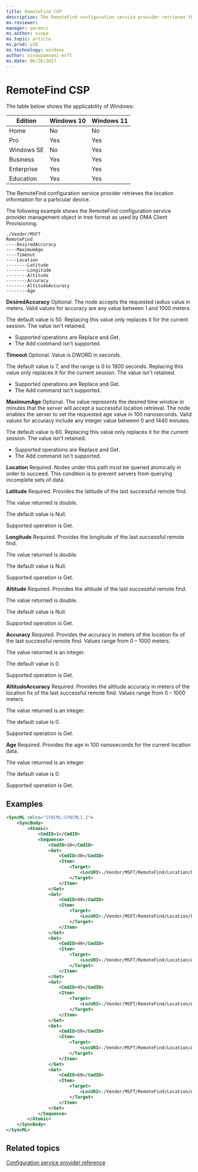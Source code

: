 ```yaml
---
title: RemoteFind CSP
description: The RemoteFind configuration service provider retrieves the location information for a particular device.
ms.reviewer:
manager: aaroncz
ms.author: vinpa
ms.topic: article
ms.prod: w10
ms.technology: windows
author: vinaypamnani-msft
ms.date: 06/26/2017
---
```


# RemoteFind CSP

The table below shows the applicability of Windows:

|Edition|Windows 10|Windows 11|
|--- |--- |--- |
|Home|No|No|
|Pro|Yes|Yes|
|Windows SE|No|Yes|
|Business|Yes|Yes|
|Enterprise|Yes|Yes|
|Education|Yes|Yes|

The RemoteFind configuration service provider retrieves the location information for a particular device.

The following example shows the RemoteFind configuration service provider management object in tree format as used by OMA Client Provisioning.
```
./Vendor/MSFT
RemoteFind
----DesiredAccuracy
----MaximumAge
----Timeout
----Location
--------Latitude
--------Longitude
--------Altitude
--------Accuracy
--------AltitudeAccuracy
--------Age
```
<a href="" id="desiredaccuracy"></a>**DesiredAccuracy**
Optional. The node accepts the requested radius value in meters. Valid values for accuracy are any value between 1 and 1000 meters.

The default value is 50. Replacing this value only replaces it for the current session. The value isn't retained.

- Supported operations are Replace and Get.
- The Add command isn't supported.

<a href="" id="timeout"></a>**Timeout**
Optional. Value is DWORD in seconds.

The default value is 7, and the range is 0 to 1800 seconds. Replacing this value only replaces it for the current session. The value isn't retained.

- Supported operations are Replace and Get.
- The Add command isn't supported.

<a href="" id="maximumage"></a>**MaximumAge**
Optional. The value represents the desired time window in minutes that the server will accept a successful location retrieval. The node enables the server to set the requested age value in 100 nanoseconds. Valid values for accuracy include any integer value between 0 and 1440 minutes.

The default value is 60. Replacing this value only replaces it for the current session. The value isn't retained.

- Supported operations are Replace and Get.
- The Add command isn't supported.

<a href="" id="location"></a>**Location**
Required. Nodes under this path must be queried atomically in order to succeed. This condition is to prevent servers from querying incomplete sets of data.

<a href="" id="latitude"></a>**Latitude**
Required. Provides the latitude of the last successful remote find.

The value returned is double.

The default value is Null.

Supported operation is Get.

<a href="" id="longitude"></a>**Longitude**
Required. Provides the longitude of the last successful remote find.

The value returned is double.

The default value is Null.

Supported operation is Get.

<a href="" id="altitude"></a>**Altitude**
Required. Provides the altitude of the last successful remote find.

The value returned is double.

The default value is Null.

Supported operation is Get.

<a href="" id="accuracy"></a>**Accuracy**
Required. Provides the accuracy in meters of the location fix of the last successful remote find. Values range from 0 – 1000 meters.

The value returned is an integer.

The default value is 0.

Supported operation is Get.

<a href="" id="altitudeaccuracy"></a>**AltitudeAccuracy**
Required. Provides the altitude accuracy in meters of the location fix of the last successful remote find. Values range from 0 – 1000 meters.

The value returned is an integer.

The default value is 0.

Supported operation is Get.

<a href="" id="age"></a>**Age**
Required. Provides the age in 100 nanoseconds for the current location data.

The value returned is an integer.

The default value is 0.

Supported operation is Get.

## Examples


```xml
<SyncML xmlns="SYNCML:SYNCML1.2">
    <SyncBody>
        <Atomic>
            <CmdID>1</CmdID>
            <Sequence>
                <CmdID>10</CmdID>
                <Get>
                    <CmdID>30</CmdID>
                    <Item>
                        <Target>
                            <LocURI>./Vendor/MSFT/RemoteFind/Location/Latitude</LocURI>
                        </Target>
                    </Item>
                </Get>
                <Get>
                    <CmdID>40</CmdID>
                    <Item>
                        <Target>
                            <LocURI>./Vendor/MSFT/RemoteFind/Location/Longitude</LocURI>
                        </Target>
                    </Item>
                </Get>
                <Get>
                    <CmdID>40</CmdID>
                    <Item>
                        <Target>
                            <LocURI>./Vendor/MSFT/RemoteFind/Location/Altitude</LocURI>
                        </Target>
                    </Item>
                </Get>
                <Get>
                    <CmdID>45</CmdID>
                    <Item>
                        <Target>
                            <LocURI>./Vendor/MSFT/RemoteFind/Location/Accuracy</LocURI>
                        </Target>
                    </Item>
                </Get>
                <Get>
                    <CmdID>50</CmdID>
                    <Item>
                        <Target>
                            <LocURI>./Vendor/MSFT/RemoteFind/Location/AltitudeAccuracy</LocURI>
                        </Target>
                    </Item>
                </Get>
                <Get>
                    <CmdID>60</CmdID>
                    <Item>
                        <Target>
                            <LocURI>./Vendor/MSFT/RemoteFind/Location/Age</LocURI>
                        </Target>
                    </Item>
                </Get>
            </Sequence>
        </Atomic>
    </SyncBody>
</SyncML>
```

## Related topics

[Configuration service provider reference](configuration-service-provider-reference.md)
